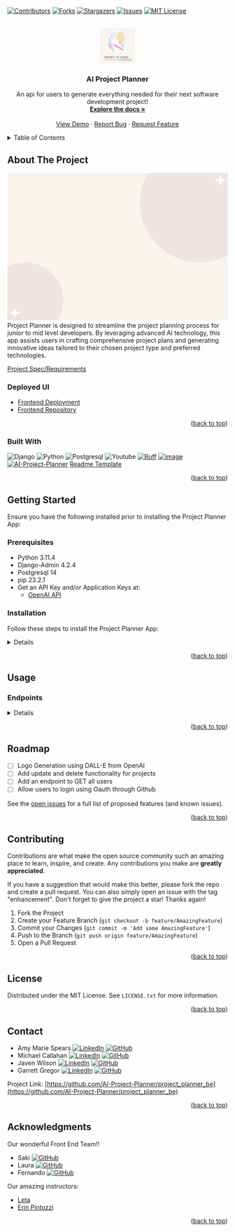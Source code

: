   <!-- Improved compatibility of back to top link: See: https://github.com/othneildrew/Best-README-Template/pull/73 -->
<a name="readme-top"></a>
<!--
*** Thanks for checking out the Best-README-Template. If you have a suggestion
*** that would make this better, please fork the repo and create a pull request
*** or simply open an issue with the tag "enhancement".
*** Don't forget to give the project a star!
*** Thanks again! Now go create something AMAZING! :D
-->

<!-- PROJECT SHIELDS -->
<!--
*** I'm using markdown "reference style" links for readability.
*** Reference links are enclosed in brackets [ ] instead of parentheses ( ).
*** See the bottom of this document for the declaration of the reference variables
*** for contributors-url, forks-url, etc. This is an optional, concise syntax you may use.
*** https://www.markdownguide.org/basic-syntax/#reference-style-links
-->
[![Contributors][contributors-shield]][contributors-url]
[![Forks][forks-shield]][forks-url]
[![Stargazers][stars-shield]][stars-url]
[![Issues][issues-shield]][issues-url]
[![MIT License][license-shield]][license-url]

<!-- PROJECT LOGO -->
<br />
<div align="center">
  <a href="https://github.com/AI-Project-Planner/project_planner_be">
    <img src="images/logo.png" alt="Logo" width="80" height="80">
  </a>

<h3 align="center">AI Project Planner</h3>

  <p align="center">
    An api for users to generate everything needed for their next software development project!
    <br />
    <a href="https://github.com/AI-Project-Planner/project_planner_be"><strong>Explore the docs »</strong></a>
    <br />
    <br />
    <a href="https://github.com/AI-Project-Planner/project_planner_be">View Demo</a>
    ·
    <a href="https://github.com/AI-Project-Planner/project_planner_be/issues">Report Bug</a>
    ·
    <a href="https://github.com/AI-Project-Planner/project_planner_be/issues">Request Feature</a>
  </p>
</div>

<!-- TABLE OF CONTENTS -->
<details>
  <summary>Table of Contents</summary>
  <ol>
    <li>
      <a href="#about-the-project">About The Project</a>
      <ul>
        <li><a href="#built-with">Built With</a></li>
      </ul>
    </li>
    <li>
      <a href="#getting-started">Getting Started</a>
      <ul>
        <li><a href="#prerequisites">Prerequisites</a></li>
        <li><a href="#installation">Installation</a></li>
      </ul>
    </li>
    <li><a href="#usage">Usage</a></li>
      <ul>
        <li><a href="#endpoints">Restful Endpoints</a></li>
      </ul>
    <li><a href="#roadmap">Roadmap</a></li>
    <li><a href="#contributing">Contributing</a></li>
    <li><a href="#license">License</a></li>
    <li><a href="#contact">Contact</a></li>
    <li><a href="#acknowledgments">Acknowledgments</a></li>
  </ol>
</details>

<!-- ABOUT THE PROJECT -->
## About The Project

![Project Planner Screenshot][screenshot1]
Project Planner is designed to streamline the project planning process for junior to mid level developers. By leveraging advanced AI technology, this app assists users in crafting comprehensive project plans and generating innovative ideas tailored to their chosen project type and preferred technologies.

[Project Spec/Requirements](https://mod4.turing.edu/projects/capstone/)

### Deployed UI
- [Frontend Deployment]()
- [Frontend Repository](https://github.com/AI-Project-Planner/project-planner-ui)

<p align="right">(<a href="#readme-top">back to top</a>)</p>

### Built With

![Django](https://img.shields.io/badge/Django-092E20?style=for-the-badge&logo=django&logoColor=white)
![Python](https://img.shields.io/badge/Python-3776AB?style=for-the-badge&logo=python&logoColor=white)
![Postgresql](https://img.shields.io/badge/PostgreSQL-316192?style=for-the-badge&logo=postgresql&logoColor=white)
![Youtube](https://img.shields.io/badge/YouTube-FF0000?style=for-the-badge&logo=youtube&logoColor=white)
[![Ruff](https://img.shields.io/endpoint?url=https://raw.githubusercontent.com/astral-sh/ruff/main/assets/badge/v2.json)](https://github.com/astral-sh/ruff)
[![image](https://img.shields.io/pypi/v/ruff.svg)](https://pypi.python.org/pypi/ruff)
[![AI-Project-Planner](https://circleci.com/gh/AI-Project-Planner/project_planner_be.svg?style=svg)](https://circleci.com/docs/)
[Readme Template](https://github.com/othneildrew/Best-README-Template)

<p align="right">(<a href="#readme-top">back to top</a>)</p>

<!-- GETTING STARTED -->
## Getting Started

Ensure you have the following installed prior to installing the Project Planner App:

### Prerequisites

* Python 3.11.4
* Django-Admin 4.2.4
* Postgresql 14
* pip 23.2.1
* Get an API Key and/or Application Keys at:
    * [OpenAI API](https://openai.com/product)

### Installation

Follow these steps to install the Project Planner App:

<details close>

1. Fork or clone a copy of this repo, then run the following commands from the project directory in your terminal:

    ```zsh
    git clone https://github.com/AI-Project-Planner/project_planner_be.git
    ```

1. Navigate to the project directory:

    ```zsh
    cd project_planner_be
    ```

1. Create a virtual environment (optional but recommended):

    ```zsh
    python3 -m venv env
    ```

1. Activate the virtual environment:

    - macOS/Linux:

        ```zsh
        source env/bin/activate
        ```

    - Windows:

        ```zsh
        source env/Scripts/activate
        ```

1. Install the required environment packages:

    ```zsh
    pip install -r requirements.txt
    ```

1. Run migrations:

    ```zsh
    python3 manage.py makemigrations
    python3 manage.py migrate
    ```

1. Run test suite to ensure functionality is working.

    ```zsh
    python3 manage.py test
    ```

1. If any modules are missing:

    ```zsh
    pip install < MISSING MODULE >
    ```


1. Start the development server:

    ```zsh
    python3 manage.py runserver
    ```

    1. The server should start running at http://127.0.0.1:8000/

1. Enter your Keys in `.env`

    ```yml
    SECRET_KEY: <your_django_secret_key>
    OPEN_API_KEY: <open_ai_api_key>
    ```

</details>
<p align="right">(<a href="#readme-top">back to top</a>)</p>

<!-- USAGE EXAMPLES -->
## Usage

### Endpoints
<details close>

### Generate a Project
<details close>

```http
POST /api/v1/users/:id/projects
```

#### Parameters

```
:id => user_id
```

| Code | Description |
| :--- | :---------- |
| 200  | `OK`        |

#### Request Body

```json
{
	"type": "frontend",
	"technologies": "react, typescript and javascript",
	"time": "1 week",
	"collaborators": 2
}
```

#### Example Response

```json
{
	"id": "1",
	"type": "project",
	"attributes": {
		"name": "TaskMaster Pro",
		"steps": "Project Setup: Create Git repository and define project structure\nBackend Setup: Develop Express.js application, set up API routes\nDatabase Design: Design and implement database schema",
		"description": "TaskMaster Pro is an all-inclusive task management application designed to optimize team collaboration and productivity.",
	  "features": "User registration and login\nCreate, assign, update, and track tasks\nReal-time collaboration and updates\nPriority-based task categorization",
		"interactions": "User logs in to TaskMaster Pro account.\nDashboard displays tasks by priority: High, Medium, Low.\nUser adds a task, assigns it, and sets a due date.\nTask appears under the respective priority category.\nAssigned user starts task, status updates in real-time.\nUpon completion, task is marked as done and updates for all.",
		"colors": "#3498DB\n#27AE60\n#F39C12\n#F0F3F4\n#333333\n#E74C3C",
		"saved": false,
		"timeline": "week",
    "timeline_int": 1,
		"user_id": "1"
	}
}
```

##### Error Response

| Code | Description |
| :--- | :---------- |
| 503  | `Server is down.` |

```json
	{
		"Error": "Server is down.",
		"Status": 500
	}
```

</details>

### Update Saved Status for A Users Project

<details close>

```http
PATCH /api/v1/users/:user_id/projects/:project_id/
```

#### Parameters

```
:user_id => user_id
:project_id => project_id
```

| Code | Description |
| :--- | :---------- |
| 202  | `ACCEPTED`        |

#### Request Body

```json
{
	"saved": "true"
}
```

#### Example Response

```json
{
	"id": "1",
	"type": "project",
	"attributes": {
		"name": "TaskMaster Pro",
		"steps": "Project Setup: Create Git repository and define project structure\nBackend Setup: Develop Express.js application, set up API routes\nDatabase Design: Design and implement database schema",
		"description": "TaskMaster Pro is an all-inclusive task management application designed to optimize team collaboration and productivity.",
	  "features": "User registration and login\nCreate, assign, update, and track tasks\nReal-time collaboration and updates\nPriority-based task categorization",
		"interactions": "User logs in to TaskMaster Pro account.\nDashboard displays tasks by priority: High, Medium, Low.\nUser adds a task, assigns it, and sets a due date.\nTask appears under the respective priority category.\nAssigned user starts task, status updates in real-time.\nUpon completion, task is marked as done and updates for all.",
		"colors": "#3498DB\n#27AE60\n#F39C12\n#F0F3F4\n#333333\n#E74C3C",
		"saved": true,
		"timeline": "week",
    "timeline_int": 1,
		"user_id": "1"
	}
}
```

##### Error Response

| Code | Description |
| :--- | :---------- |
| 404  | `Project or User ID not found.` |

```json
	{
		"Error": "Project or User ID not found.",
		"Status": 404
	}
```

</details>

### Get ALL of a Users Projects

<details close>

```http
GET /api/v1/users/:id/projects/
```

#### Parameters:

```
:id => user_id
```

| Code | Description |
| :--- | :---------- |
| 200  | `OK`        |


#### Example Response:

```json
{
  "data":
  [
    {
      "id": "1",
      "type": "project",
      "attributes": {
        "name": "TaskMaster Pro",
        "steps": "Project Setup: Create Git repository and define project structure\nBackend Setup: Develop Express.js application, set up API routes\nDatabase Design: Design and implement database schema",
        "description": "TaskMaster Pro is an all-inclusive task management application designed to optimize team collaboration and productivity.",
        "features": "User registration and login\nCreate, assign, update, and track tasks\nReal-time collaboration and updates\nPriority-based task categorization",
        "interactions": "User logs in to TaskMaster Pro account.\nDashboard displays tasks by priority: High, Medium, Low.\nUser adds a task, assigns it, and sets a due date.\nTask appears under the respective priority category.\nAssigned user starts task, status updates in real-time.\nUpon completion, task is marked as done and updates for all.",
        "colors": "#3498DB\n#27AE60\n#F39C12\n#F0F3F4\n#333333\n#E74C3C",
        "saved": true,
        "timeline": "week",
        "timeline_int": 1,
        "user_id": "1"
      }
    },
    {
      "id": "2",
      "type": "project",
      "attributes": {
        "name": "Different Project Pro",
        "steps": "Project Setup: Create Git repository and define project structure\nBackend Setup: Develop Express.js application, set up API routes\nDatabase Design: Design and implement database schema",
        "description": "It's different!",
        "features": "User registration and login\nCreate, assign, update, and track tasks\nReal-time collaboration and updates\nPriority-based task categorization",
        "interactions": "User logs in to TaskMaster Pro account.\nDashboard displays tasks by priority: High, Medium, Low.\nUser adds a task, assigns it, and sets a due date.\nTask appears under the respective priority category.\nAssigned user starts task, status updates in real-time.\nUpon completion, task is marked as done and updates for all.",
        "colors": "#3498DB\n#27AE60\n#F39C12\n#F0F3F4\n#333333\n#E74C3C",
        "saved": true,
        "timeline": "days",
        "timeline_int": 4,
        "user_id": "1"
      }
    }
  ]
}
```

Error Response:

| Code | Description |
| :--- | :---------- |
| 404  | `User ID not found.` |

```json
{
  "Error": "User ID not found.",
  "Status": 404
}
```

</details>
</details>

<p align="right">(<a href="#readme-top">back to top</a>)</p>

<!-- ROADMAP -->
## Roadmap

- [ ] Logo Generation using DALL-E from OpenAI
- [ ] Add update and delete functionality for projects
- [ ] Add an endpoint to GET all users
- [ ] Allow users to login using Oauth through Github

See the [open issues](https://github.com/AI-Project-Planner/project_planner_be/issues) for a full list of proposed features (and known issues).

<p align="right">(<a href="#readme-top">back to top</a>)</p>

<!-- CONTRIBUTING -->
## Contributing

Contributions are what make the open source community such an amazing place to learn, inspire, and create. Any contributions you make are **greatly appreciated**.

If you have a suggestion that would make this better, please fork the repo and create a pull request. You can also simply open an issue with the tag "enhancement".
Don't forget to give the project a star! Thanks again!

1. Fork the Project
2. Create your Feature Branch (`git checkout -b feature/AmazingFeature`)
3. Commit your Changes (`git commit -m 'Add some AmazingFeature'`)
4. Push to the Branch (`git push origin feature/AmazingFeature`)
5. Open a Pull Request

<p align="right">(<a href="#readme-top">back to top</a>)</p>

<!-- LICENSE -->
## License

Distributed under the MIT License. See `LICENSE.txt` for more information.

<p align="right">(<a href="#readme-top">back to top</a>)</p>

<!-- CONTACT -->
## Contact

- Amy Marie Spears [![LinkedIn][linkedin-shield]][linkedin-url-as] [![GitHub][github-shield]][github-url-as]
- Michael Callahan [![LinkedIn][linkedin-shield]][linkedin-url-mc] [![GitHub][github-shield]][github-url-mc]
- Javen Wilson [![LinkedIn][linkedin-shield]][linkedin-url-jw] [![GitHub][github-shield]][github-url-jw]
- Garrett Gregor [![LinkedIn][linkedin-shield]][linkedin-url-gg] [![GitHub][github-shield]][github-url-gg]

Project Link: [https://github.com/AI-Project-Planner/project_planner_be](https://github.com/AI-Project-Planner/project_planner_be)

<p align="right">(<a href="#readme-top">back to top</a>)</p>

<!-- ACKNOWLEDGMENTS -->
## Acknowledgments

Our wonderful Front End Team!!
- Saki [![GitHub][github-shield]][github-url-sc]
- Laura [![GitHub][github-shield]][github-url-lg]
- Fernando [![GitHub][github-shield]][github-url-fr]

Our amazing instructors:
- [Leta](https://github.com/letakeane)
- [Erin Pintozzi](https://github.com/epintozzi)

<p align="right">(<a href="#readme-top">back to top</a>)</p>

<!-- MARKDOWN LINKS & IMAGES -->
<!-- https://www.markdownguide.org/basic-syntax/#reference-style-links -->
[contributors-shield]: https://img.shields.io/github/contributors/AI-Project-Planner/project_planner_be.svg?style=for-the-badge
[contributors-url]: https://github.com/AI-Project-Planner/project_planner_be/graphs/contributors
[forks-shield]: https://img.shields.io/github/forks/AI-Project-Planner/project_planner_be.svg?style=for-the-badge
[forks-url]: https://github.com/AI-Project-Planner/project_planner_be/network/members
[stars-shield]: https://img.shields.io/github/stars/AI-Project-Planner/project_planner_be.svg?style=for-the-badge
[stars-url]: https://github.com/AI-Project-Planner/project_planner_be/stargazers
[issues-shield]: https://img.shields.io/github/issues/AI-Project-Planner/project_planner_be.svg?style=for-the-badge
[issues-url]: https://github.com/AI-Project-Planner/project_planner_be/issues
[license-shield]: https://img.shields.io/github/license/AI-Project-Planner/project_planner_be.svg?style=for-the-badge
[license-url]: https://github.com/AI-Project-Planner/project_planner_be/blob/master/LICENSE.txt
[github-shield]: https://img.shields.io/badge/GitHub-100000?style=for-the-badge&logo=github&logoColor=white
[github-url-gg]: https://github.com/garrettgregor
[github-url-mc]: https://github.com/calforcal
[github-url-jw]: https://github.com/javenb022
[github-url-as]: https://github.com/amspears007
[github-url-lg]: https://github.com/lauraguerra1
[github-url-fr]: https://github.com/fernandorobles97
[github-url-sc]: https://github.com/sakisandrac
[linkedin-shield]: https://img.shields.io/badge/-LinkedIn-black.svg?style=for-the-badge&logo=linkedin&colorB=555
[linkedin-url-gg]: https://linkedin.com/in/garrett-gregor
[linkedin-url-as]: https://linkedin.com/in/garrett-gregor
[linkedin-url-mc]: https://linkedin.com/in/garrett-gregor
[linkedin-url-jw]: https://linkedin.com/in/garrett-gregor
[screenshot1]: images/screenshot.png
[screenshot2]: images/schreenshot2.png
[logo]: images/logo.png
[unsplash]: images/project-planner.jpeg
[inspo]: images/planner.png
[Next.js]: https://img.shields.io/badge/next.js-000000?style=for-the-badge&logo=nextdotjs&logoColor=white
[Next-url]: https://nextjs.org/
[React.js]: https://img.shields.io/badge/React-20232A?style=for-the-badge&logo=react&logoColor=61DAFB
[React-url]: https://reactjs.org/
[Vue.js]: https://img.shields.io/badge/Vue.js-35495E?style=for-the-badge&logo=vuedotjs&logoColor=4FC08D
[Vue-url]: https://vuejs.org/
[Angular.io]: https://img.shields.io/badge/Angular-DD0031?style=for-the-badge&logo=angular&logoColor=white
[Angular-url]: https://angular.io/
[Svelte.dev]: https://img.shields.io/badge/Svelte-4A4A55?style=for-the-badge&logo=svelte&logoColor=FF3E00
[Svelte-url]: https://svelte.dev/
[Laravel.com]: https://img.shields.io/badge/Laravel-FF2D20?style=for-the-badge&logo=laravel&logoColor=white
[Laravel-url]: https://laravel.com
[Bootstrap.com]: https://img.shields.io/badge/Bootstrap-563D7C?style=for-the-badge&logo=bootstrap&logoColor=white
[Bootstrap-url]: https://getbootstrap.com
[JQuery.com]: https://img.shields.io/badge/jQuery-0769AD?style=for-the-badge&logo=jquery&logoColor=white
[JQuery-url]: https://jquery.com
[Postgresql.com]: https://www.postgresql.org/
[Postrgresql-url]: https://img.shields.io/badge/PostgreSQL-316192?style=for-the-badge&logo=postgresql&logoColor=white
